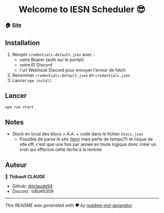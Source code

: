 <h1 align="center">Welcome to IESN Scheduler 😎</h1>

### 🏠 [Site](https://iesn.thibaultclaude.be)

## Installation

1. Remplir `credentials-default.json` avec : 
    - votre Bearer (auth sur le portail)
    - votre ID Discord
    - l'url Webhook Discord pour envoyer l'erreur de fetch
2. Renommer `credentials-default.json` en `credentials.json`
3. Lancer ``npm install``

## Lancer

```sh
npm run start
```

## Notes

* Stock en local des blocs + A.A. + code dans le fichier `blocs.json`
    - Possible de parse le site ([lien](https://services.henallux.be/paysage/public/cursus/infocursus/idCursus/6)) mais perte de temps(?) et risque de site off, c'est que une fois par année en toute logique donc créer un cron qui effectue cette tâche à la rentrée
    
## Auteur

👤 **Thibault CLAUDE**

* Github: [@tclaude94](https://github.com/tclaude94)
* Discord : tiiBz#5309

***
_This README was generated with ❤️ by [readme-md-generator](https://github.com/kefranabg/readme-md-generator)_
